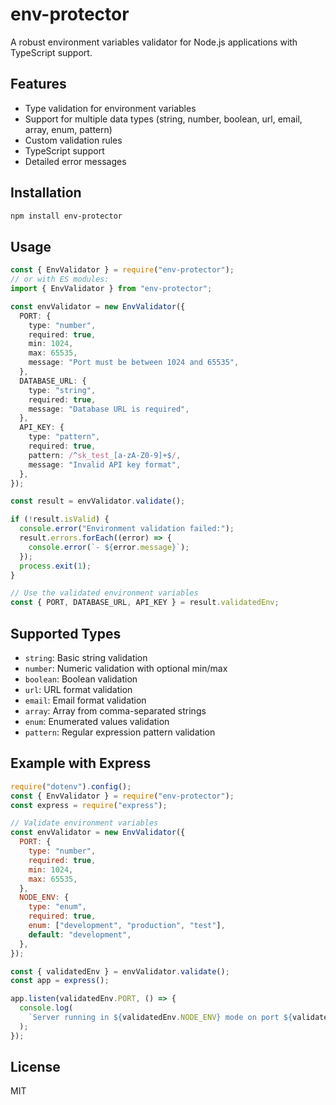# env-protector

A robust environment variables validator for Node.js applications with TypeScript support.

## Features

- Type validation for environment variables
- Support for multiple data types (string, number, boolean, url, email, array, enum, pattern)
- Custom validation rules
- TypeScript support
- Detailed error messages

## Installation

```bash
npm install env-protector
```

## Usage

```typescript
const { EnvValidator } = require("env-protector");
// or with ES modules:
import { EnvValidator } from "env-protector";

const envValidator = new EnvValidator({
  PORT: {
    type: "number",
    required: true,
    min: 1024,
    max: 65535,
    message: "Port must be between 1024 and 65535",
  },
  DATABASE_URL: {
    type: "string",
    required: true,
    message: "Database URL is required",
  },
  API_KEY: {
    type: "pattern",
    required: true,
    pattern: /^sk_test_[a-zA-Z0-9]+$/,
    message: "Invalid API key format",
  },
});

const result = envValidator.validate();

if (!result.isValid) {
  console.error("Environment validation failed:");
  result.errors.forEach((error) => {
    console.error(`- ${error.message}`);
  });
  process.exit(1);
}

// Use the validated environment variables
const { PORT, DATABASE_URL, API_KEY } = result.validatedEnv;
```

## Supported Types

- `string`: Basic string validation
- `number`: Numeric validation with optional min/max
- `boolean`: Boolean validation
- `url`: URL format validation
- `email`: Email format validation
- `array`: Array from comma-separated strings
- `enum`: Enumerated values validation
- `pattern`: Regular expression pattern validation

## Example with Express

```javascript
require("dotenv").config();
const { EnvValidator } = require("env-protector");
const express = require("express");

// Validate environment variables
const envValidator = new EnvValidator({
  PORT: {
    type: "number",
    required: true,
    min: 1024,
    max: 65535,
  },
  NODE_ENV: {
    type: "enum",
    required: true,
    enum: ["development", "production", "test"],
    default: "development",
  },
});

const { validatedEnv } = envValidator.validate();
const app = express();

app.listen(validatedEnv.PORT, () => {
  console.log(
    `Server running in ${validatedEnv.NODE_ENV} mode on port ${validatedEnv.PORT}`
  );
});
```

## License

MIT
